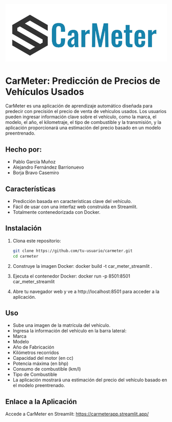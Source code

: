 ![CarMeter](img/carmeter.png)

# CarMeter: Predicción de Precios de Vehículos Usados

CarMeter es una aplicación de aprendizaje automático diseñada para predecir con precisión el precio de venta de vehículos usados. Los usuarios pueden ingresar información clave sobre el vehículo, como la marca, el modelo, el año, el kilometraje, el tipo de combustible y la transmisión, y la aplicación proporcionará una estimación del precio basado en un modelo preentrenado.

## Hecho por:
   * Pablo García Muñoz
   * Alejandro Fernández Barrionuevo
   * Borja Bravo Casemiro

## Características
- Predicción basada en características clave del vehículo.
- Fácil de usar con una interfaz web construida en Streamlit.
- Totalmente contenedorizada con Docker.

## Instalación
1. Clona este repositorio:
   ```bash
   git clone https://github.com/tu-usuario/carmeter.git
   cd carmeter

2. Construye la imagen Docker:
   docker build -t car_meter_streamlit .

3. Ejecuta el contenedor Docker:
   docker run -p 8501:8501 car_meter_streamlit

4. Abre tu navegador web y ve a http://localhost:8501 para acceder a la aplicación.

## Uso
* Sube una imagen de la matrícula del vehículo.
* Ingresa la información del vehículo en la barra lateral:
* Marca
* Modelo
* Año de Fabricación
* Kilómetros recorridos
* Capacidad del motor (en cc)
* Potencia máxima (en bhp)
* Consumo de combustible (km/l)
* Tipo de Combustible
* La aplicación mostrará una estimación del precio del vehículo basado en el modelo preentrenado.

## Enlace a la Aplicación
Accede a CarMeter en Streamlit: https://carmeterapp.streamlit.app/
